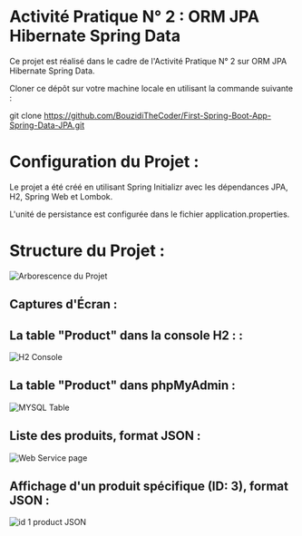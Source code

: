 # Activité Pratique N° 2 : ORM JPA Hibernate Spring Data

Ce projet est réalisé dans le cadre de l'Activité Pratique N° 2 sur ORM JPA Hibernate Spring Data.

Cloner ce dépôt sur votre machine locale en utilisant la commande suivante :

git clone https://github.com/BouzidiTheCoder/First-Spring-Boot-App-Spring-Data-JPA.git

# Configuration du Projet :

Le projet a été créé en utilisant Spring Initializr avec les dépendances JPA, H2, Spring Web et Lombok.

L'unité de persistance est configurée dans le fichier application.properties.

# Structure du Projet :

![Arborescence du Projet](https://github.com/BouzidiTheCoder/First-Spring-Boot-App-Spring-Data-JPA/assets/134173504/2946a8ec-ed37-46c9-9295-d76b10bfe110)

## Captures d'Écran :

## La table "Product" dans la console H2 : :

![H2 Console](https://github.com/BouzidiTheCoder/First-Spring-Boot-App-Spring-Data-JPA/assets/134173504/b2bbbace-ecef-43ad-b031-cc323e573b1d)

## La table "Product" dans phpMyAdmin :

![MYSQL Table](https://github.com/BouzidiTheCoder/First-Spring-Boot-App-Spring-Data-JPA/assets/134173504/3adf3e91-1bb3-4f14-878f-480770e8cc34)

## Liste des produits, format JSON :

![Web Service page](https://github.com/BouzidiTheCoder/First-Spring-Boot-App-Spring-Data-JPA/assets/134173504/c0e075e2-03f4-49a9-b87c-2914c6041f5a)

## Affichage d'un produit spécifique (ID: 3), format JSON :

![id 1 product JSON](https://github.com/BouzidiTheCoder/First-Spring-Boot-App-Spring-Data-JPA/assets/134173504/037f0c85-9452-437d-90a4-1d02e278299e)

